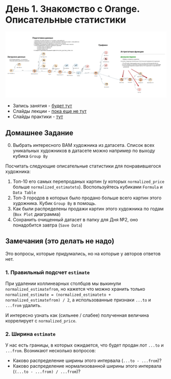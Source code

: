 # День 1. Знакомство с Orange. Описательные статистики
<p align="center">
    <img width="600" alt="Результат Дня №1" src="./../pics/day1_orange_pipeline.png">
</p>

* Запись занятия - [будет тут]()
* Слайды лекции - [пока еще не тут]()
* Слайды практики - [тут](https://docs.google.com/presentation/d/1yS6nTfpcG6Xc0W8OafAbKYNqofcSrVe_1LFQjME-7b8/edit?usp=sharing)

## Домашнее Задание
0. Выбрать интересного ВАМ художника из датасета. Список всех уникальных художников в датасете можно например по выходу кубика `Group By`

Посчитать следующие описательные статистики для понравившегося художника:
1. Топ-10 его самых перепроданых картин (у которых `normalized_price` больше `normalized_estimateto`). Воспользуйтесь кубиками `Formula` и `Data Table`
2. Топ-3 городов в которых было продано больше всего картин этого художника. Кубик `Group By` в помощь.
3. Как были распределены продажи картин этого художника по годам (`Box Plot` диаграмма)
4. Сохранить очищенный датасет в папку для Дня №2, оно понадобится завтра (`Save Data`)


## Замечания (это делать не надо)
Это вопросы, которые придумались, но на которые у авторов ответов нет.

### 1. Правильный подсчет `estimate`
При удалении коллинеарных столбцов мы выкинули `normalized_estimatefrom`,
но кажется что можно хранить только `normalized_estimate = (normalized_estimateto + normalized_estimatefrom) / 2`, а использованные признаки `...to` и `...from` удалить.

И интересно узнать как (сильнее / слабее) полученная величина коррелирует с `normalized_price`.

### 2. Ширина `estimate`
У нас есть границы, в которых ожидается, что будет продан лот `...to` и `...from`. Возникают несколько вопросов:
* Каково распределение ширины этого интервала (`...to - ...from`)? 
* Каково распределение нормализованной ширины этого интервала (`(...to - ...from) / ...from`)?
